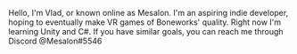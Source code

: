Hello, I'm Vlad, or known online as Mesalon.
I'm an aspiring indie developer, hoping to eventually make VR games of Boneworks' quality.
Right now I'm learning Unity and C#.
If you have similar goals, you can reach me through Discord @Mesalon#5546
